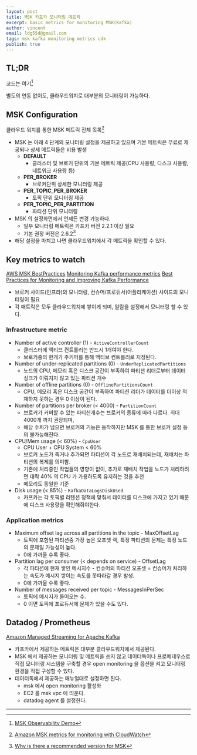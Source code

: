 ```yaml
---
layout: post
title: MSK 카프카 모니터링 메트릭
excerpt: basic metrics for monitoring MSK(Kafka)
author: vincent
email: ldg55d@gmail.com
tags: msk kafka monitoring metrics cdk
publish: true
---
```


## TL;DR

코드는 여기[^1]

별도의 연동 없이도, 클라우드워치로 대부분의 모니터링이 가능하다.

## MSK Configuration

클라우드 워치를 통한 MSK 메트릭 전체 목록[^2]

- MSK 는 아래 4 단계의 모니터링 설정을 제공하고 있으며 기본 메트릭은 무료로 제공되나 상세 메트릭들은 비용 발생
  - **DEFAULT**
    - 클러스터 및 브로커 단위의 기본 메트릭 제공(CPU 사용량, 디스크 사용량, 네트워크 사용량 등)
  - **PER_BROKER**
    - 브로커단위 상세한 모니터링 제공
  - **PER_TOPIC_PER_BROKER**
    - 토픽 단위 모니터링 제공
  - **PER_TOPIC_PER_PARTITION**
    - 파티션 단위 모니터링
- MSK 의 설정화면에서 언제든 변경 가능하다.
  - 일부 모니터링 메트릭은 카프카 버전 2.2.1 이상 필요
  - 기본 권장 버전은 2.6.2[^3]
- 해당 설정을 마치고 나면 클라우드워치에서 각 메트릭을 확인할 수 있다.

## Key metrics to watch

[AWS MSK BestPractices](https://docs.aws.amazon.com/msk/latest/developerguide/bestpractices.html)
[Monitoring Kafka performance metrics](https://www.datadoghq.com/blog/monitoring-kafka-performance-metrics/)
[Best Practices for Monitoring and Improving Kafka Performance](https://www.youtube.com/watch?v=R6OKibnXpBs)

- 브로커 사이드(인프라)의 모니터링, 컨슈머/프로듀서(어플리케이션) 사이드의 모니터링이 필요
- 각 매트릭은 모두 클라우드워치에 쌓이게 되며, 알람을 설정해서 모니터링 할 수 있다.

### Infrastructure metric

- Number of active controller (1) - `ActiveControllerCount`
  - 클러스터에 액티브 컨트롤러는 반드시 1개여야 한다.
  - 브로커중의 한개가 주키퍼를 통해 액티브 컨트롤러로 지정된다.
- Number of under-replicated partitions (0) - `UnderReplicatedPartitions`
  - 노드의 CPU, 메모리 혹은 디스크 공간이 부족하여 파티션 리더로부터 데이터 싱크가 이뤄지지 않고 있는 파티션 개수
- Number of offline partitions (0) - `OfflinePartitionsCount`
  - CPU, 메모리 혹은 디스크 공간이 부족하여 파티션 리더가 데이터를 더이상 적재하지 못하는 경우 0 이상이 된다.
- Number of partitions per broker (< 4000) - `PartitionCount`
  - 브로커가 커버할 수 있는 파티션개수는 브로커의 종류에 따라 다르다. 최대 4000개 까지 권장되며,
  - 해당 수치가 넘으면 브로커의 기능은 동작하지만 MSK 를 통한 브로커 설정 등의 불가능해진다.
- CPU/Mem usage (< 60%) - `CpuUser`
  - CPU User + CPU System < 60%
  - 브로커 노드가 죽거나 추가되면 파티션이 각 노드로 재배치되는데, 재배치는 파티션의 복제를 의미함.
  - 기존에 처리중인 작업들의 영향이 없이, 추가로 재배치 작업을 노드가 처리하려면 대략 40% 의 CPU 가 가용하도록 유지하는 것을 추천
  - 메모리도 동일한 기준
- Disk usage (< 85%) - `KafkaDataLogsDiskUsed`
  - 카프카는 각 토픽별 리텐션 정책에 맞춰서 데이터를 디스크에 가지고 있기 때문에 디스크 사용량을 확인해줘야한다.

### Application metrics

- Maximum offset lag across all partitions in the topic - MaxOffsetLag
  - 토픽에 포함된 파티션중 가장 높은 오프셋 렉, 특정 파티션의 문제는 특정 노드의 문제일 가능성이 높다.
  - 0에 가까울 수록 좋다.
- Partition lag per consumer (< depends on service) - OffsetLag
  - 각 파티션에 현재 쌓인 메시지수 - 컨슈머의 파티션 오프셋 = 컨슈머가 처리하는 속도가 메시지 쌓이는 속도를 못따라갈 경우 발생.
  - 0에 가까울 수록 좋다.
- Number of messages received per topic - MessagesInPerSec
  - 토픽에 메시지가 들어오는 수.
  - 0 이면 토픽에 프로듀서에 문제가 있을 수도 있다.

## Datadog / Prometheus

[Amazon Managed Streaming for Apache Kafka](https://docs.datadoghq.com/integrations/amazon_msk/#installation)

- 카프카에서 제공하는 메트릭은 대부분 클라우드워치에서 제공된다.
- MSK 에서 제공하는 모니터링 및 메트릭을 쓰지 않고 데이터독이나 프로메테우스로 직접 모니터링 시스템을 구축할 경우 open monitoring 을 옵션을 켜고 모니터링 환경을 직접 구성할 수 있다.
- 데이터독에서 제공하는 매뉴얼대로 설정하면 된다.
  - msk 에서 open monitoring 활성화
  - EC2 를 msk vpc 에 띄운다.
  - datadog agent 를 설정한다.

---

[^1]: [MSK Observability Demo](https://github.com/haandol/msk-observability)
[^2]: [Amazon MSK metrics for monitoring with CloudWatch](https://docs.aws.amazon.com/msk/latest/developerguide/metrics-details.html)
[^3]: [Why is there a recommended version for MSK](https://repost.aws/questions/QU9tEfiVXLQ3qFYdUGmOtH4A/why-is-there-a-recommended-version-for-msk)

